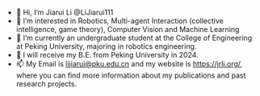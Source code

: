 - 👋 Hi, I’m Jiarui Li @LiJiarui111
- 👀 I’m interested in Robotics, Multi-agent Interaction (collective intelligence, game theory), Computer Vision and Machine Learning
- 🌱 I’m currently an undergraduate student at the College of Engineering at Peking University, majoring in robotics engineering. 
- 💞️ I will receive my B.E. from Peking University in 2024. 
- 📫 My Email is lijiarui@pku.edu.cn and my website is https://jrli.org/, where you can find more information about my publications and past research projects. 

<!---
LiJiarui111/LiJiarui111 is a ✨ special ✨ repository because its `README.md` (this file) appears on your GitHub profile.
You can click the Preview link to take a look at your changes.
--->
